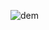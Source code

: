 
![dem](https://user-images.githubusercontent.com/40043037/230978413-b7a8c92e-bee8-4810-afc9-4da9fecd34e4.PNG)

